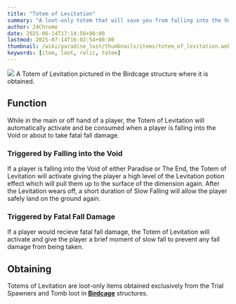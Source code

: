 ```yaml
---
title: "Totem of Levitation"
summary: "A loot-only totem that will save you from falling into the Void or from a fatal fall"
author: 24Chrome
date: 2025-06-14T17:14:50+00:00
lastmod: 2025-07-14T16:02:54+00:00
thumbnail: /wiki/paradise_lost/thumbnails/items/totem_of_levitation.webp
keywords: [item, loot, relic, totem]
---
```


<img src="/wiki/paradise_lost/items/totem_of_levitation.webp">
A Totem of Levitation pictured in the Birdcage structure where it is obtained.

## Function
While in the main or off hand of a player, the Totem of Levitation will automatically activate and be consumed when a player is falling into the Void or about to take fatal fall damage.

### Triggered by Falling into the Void
If a player is falling into the Void of either Paradise or The End, the Totem of Levitation will activate giving the player a high level of the Levitation potion effect which will pull them up to the surface of the dimension again. After the Levitation wears off, a short duration of Slow Falling will allow the player safely land on the ground again.

### Triggered by Fatal Fall Damage
If a player would recieve fatal fall damage, the Totem of Levitation will activate and give the player a brief moment of slow fall to prevent any fall damage from being taken. 

## Obtaining
Totems of Levitation are loot-only items obtained exclusively from the Trial Spawners and Tomb loot in **[Birdcage](/wiki/paradise-lost/structures/birdcage/)** structures.
